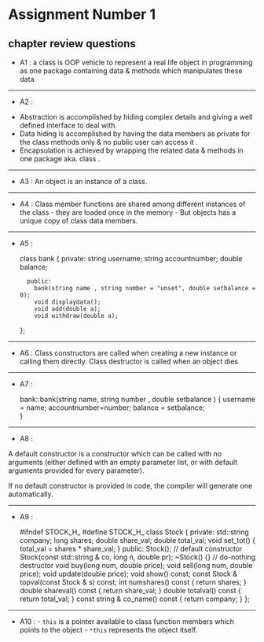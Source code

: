 # Assignment Number 1 
## chapter review questions 

- A1 :  a class is OOP vehicle to represent a real life object in programming as one package containing data & methods which manipulates these data

---

- A2 :   
* Abstraction is accomplished by hiding complex details and giving a well defined interface to deal with.
* Data hiding is accomplished by having the data members as private for the class methods only & no public user can access it .
* Encapsulation is achieved by wrapping the related data & methods in one package aka. class .

---

- A3 :  An object is an instance of a class.

---

- A4 :   Class member functions are shared among different instances of the class - they are loaded once in the memory - But objects has a unique copy of class data members.

---

- A5 : 

    class bank {
        private:
          string username;
          string accountnumber;
          double balance;

        public:
          bank(string name , string number = "unset", double setbalance = 0);
          void displaydata();
          void add(double a);
          void withdraw(double a);

    };

---

- A6 :  Class constructors are called when creating a new instance or calling them directly. Class destructor is called when an object dies

---

- A7 : 

    bank::bank(string name, string number , double setbalance ) {
         username = name;
         accountnumber=number;
         balance = setbalance;  
      }

---

- A8 : 

A default constructor is a constructor which can be called with no arguments (either defined with an empty parameter list, or with default arguments provided for every parameter).

If no default constructor is provided in code, the compiler will generate one automatically.

---

- A9 : 

    #ifndef STOCK_H_
    #define STOCK_H_
    class Stock
    {
      private:
        std::string company;
        long shares;
        double share_val;
        double total_val;
        void set_tot() { total_val = shares * share_val; }
      public:
        Stock();
        // default constructor
        Stock(const std::string & co, long n, double pr);
        ~Stock() {}
        // do-nothing destructor
        void buy(long num, double price);
        void sell(long num, double price);
        void update(double price);
        void show() const;
        const Stock & topval(const Stock & s) const;
        int numshares() const { return shares; }
        double shareval() const { return share_val; }
        double totalval() const { return total_val; }
        const string & co_name() const { return company; }
    };

---
- A10 : - `this` is a pointer available to class function members which points to the object 
        - `*this` represents the object itself.
